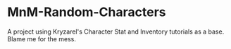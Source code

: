 # MnM-Random-Characters
A project using Kryzarel's Character Stat and Inventory tutorials as a base. Blame me for the mess.
